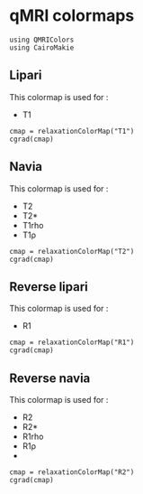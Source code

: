 # qMRI colormaps

```@example 1
using QMRIColors
using CairoMakie
```

## Lipari

This colormap is used for :
- T1

```@example 1
cmap = relaxationColorMap("T1")
cgrad(cmap)
```

## Navia

This colormap is used for :
- T2
- T2*
- T1rho
- T1ρ

```@example 1
cmap = relaxationColorMap("T2")
cgrad(cmap)
```

## Reverse lipari

This colormap is used for :
- R1

```@example 1
cmap = relaxationColorMap("R1")
cgrad(cmap)
```


## Reverse navia

This colormap is used for :
- R2
- R2*
- R1rho
- R1ρ
- 
```@example 1
cmap = relaxationColorMap("R2")
cgrad(cmap)
```